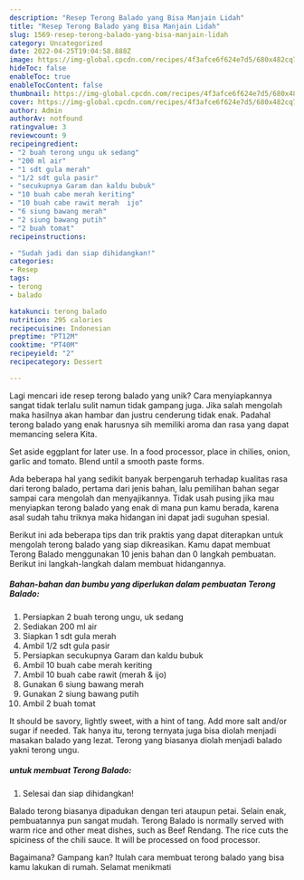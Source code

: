 ```yaml
---
description: "Resep Terong Balado yang Bisa Manjain Lidah"
title: "Resep Terong Balado yang Bisa Manjain Lidah"
slug: 1569-resep-terong-balado-yang-bisa-manjain-lidah
category: Uncategorized
date: 2022-04-25T19:04:58.888Z
image: https://img-global.cpcdn.com/recipes/4f3afce6f624e7d5/680x482cq70/terong-balado-foto-resep-utama.jpg
hideToc: false
enableToc: true
enableTocContent: false
thumbnail: https://img-global.cpcdn.com/recipes/4f3afce6f624e7d5/680x482cq70/terong-balado-foto-resep-utama.jpg
cover: https://img-global.cpcdn.com/recipes/4f3afce6f624e7d5/680x482cq70/terong-balado-foto-resep-utama.jpg
author: Admin
authorAv: notfound
ratingvalue: 3
reviewcount: 9
recipeingredient:
- "2 buah terong ungu uk sedang"
- "200 ml air"
- "1 sdt gula merah"
- "1/2 sdt gula pasir"
- "secukupnya Garam dan kaldu bubuk"
- "10 buah cabe merah keriting"
- "10 buah cabe rawit merah  ijo"
- "6 siung bawang merah"
- "2 siung bawang putih"
- "2 buah tomat"
recipeinstructions:

- "Sudah jadi dan siap dihidangkan!"
categories:
- Resep
tags:
- terong
- balado

katakunci: terong balado 
nutrition: 295 calories
recipecuisine: Indonesian
preptime: "PT12M"
cooktime: "PT40M"
recipeyield: "2"
recipecategory: Dessert

---
```





Lagi mencari ide resep terong balado yang unik? Cara menyiapkannya sangat tidak terlalu sulit namun tidak gampang juga. Jika salah mengolah maka hasilnya akan hambar dan justru cenderung tidak enak. Padahal terong balado yang enak harusnya sih memiliki aroma dan rasa yang dapat memancing selera Kita.





Set aside eggplant for later use. In a food processor, place in chilies, onion, garlic and tomato. Blend until a smooth paste forms.

Ada beberapa hal yang sedikit banyak berpengaruh terhadap kualitas rasa dari terong balado, pertama dari jenis bahan, lalu pemilihan bahan segar sampai cara mengolah dan menyajikannya. Tidak usah pusing jika mau menyiapkan terong balado yang enak di mana pun kamu berada, karena asal sudah tahu triknya maka hidangan ini dapat jadi suguhan spesial.






Berikut ini ada beberapa tips dan trik praktis yang dapat diterapkan untuk mengolah terong balado yang siap dikreasikan. Kamu dapat membuat Terong Balado menggunakan 10 jenis bahan dan 0 langkah pembuatan. Berikut ini langkah-langkah dalam membuat hidangannya.

<!--inarticleads1-->

##### Bahan-bahan dan bumbu yang diperlukan dalam pembuatan Terong Balado:

1. Persiapkan 2 buah terong ungu, uk sedang
1. Sediakan 200 ml air
1. Siapkan 1 sdt gula merah
1. Ambil 1/2 sdt gula pasir
1. Persiapkan secukupnya Garam dan kaldu bubuk
1. Ambil 10 buah cabe merah keriting
1. Ambil 10 buah cabe rawit (merah &amp; ijo)
1. Gunakan 6 siung bawang merah
1. Gunakan 2 siung bawang putih
1. Ambil 2 buah tomat


It should be savory, lightly sweet, with a hint of tang. Add more salt and/or sugar if needed. Tak hanya itu, terong ternyata juga bisa diolah menjadi masakan balado yang lezat. Terong yang biasanya diolah menjadi balado yakni terong ungu. 

<!--inarticleads2-->

#####  untuk membuat Terong Balado:


1. Selesai dan siap dihidangkan!

Balado terong biasanya dipadukan dengan teri ataupun petai. Selain enak, pembuatannya pun sangat mudah. Terong Balado is normally served with warm rice and other meat dishes, such as Beef Rendang. The rice cuts the spiciness of the chili sauce. It will be processed on food processor. 

Bagaimana? Gampang kan? Itulah cara membuat terong balado yang bisa kamu lakukan di rumah. Selamat menikmati
